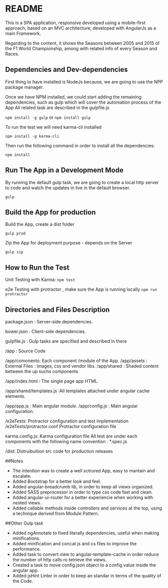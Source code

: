 # README #

This is a SPA application, responsive developed using a mobile-first approach, based on an MVC architecture, developed with AngularJs as a main Framework.

Regarding to the content, it shows the Seasons between 2005 and 2015 of the F1 World Championship, among with related info of every Season and Races.

## Dependencies and Dev-dependencies

First thing to have installed is NodeJs because, we are going to use the NPP package manager.

Once we have NPM installed, we could start adding the remaining dependencies, such as gulp which will cover the automation process of the App
All related task are described in the gulpfile.js

`npm install -g gulp` or `npm install gulp `

To run the test we will need karma-cli installed

`npm install -g karma-cli`

Then run the following command in order to install all the dependencies:

`npm install`

## Run The App in a Development Mode

By running the default gulp task, we are going to create a local http server to code and watch the updates in live in the default browser.

`gulp`

## Build the App for production

Build the App, create a dist folder

`gulp prod`

Zip the App for deployment purpose - depends on the Server

`gulp zip`

## How to Run the Test

Unit Testing with Karma:
`npm test`

e2e Testing with protractor , make sure the App is running locally
`npm run protractor`

## Directories and Files Description

package.json : Server-side dependencies.

bower.json : Client-side dependencies.

gulpfile.js : Gulp tasks are specified and described in there

/app : Source Code

/app/comonents: Each component /module of the App.
/app/assets : External Files : images, css and vendor libs.
/app/shared : Shaded content between the up suchs components 

/app/index.html : The single page app HTML. 

/app/shared/templates.js :All templates attached under angular cache elements.

/app/app.js : Main angular module.
/app/config.js : Main angular configuration.

/e2eTests: Protractor configuration and test implementation
/e2eTests/protractor.conf Protractor configuration file

karma.config.js: Karma configuration file
All test are under each components with the following name convention : *.spec.js

/dist:  Distruibuition src code for production releases

##Notes

- The intention was to create a well sctrured App, easy to mantain and escalate. 
- Added Bootstrap for a better look and feel.
- Added angular-breadcrumb lib, in order to keep all views organized.
- Added SASS preprocessor in order to type css code fast and clean.
- Added angular-ui-router for a better experiencie when working with nested views.
- Added callable methods inside controllers and services at the top, using a technique derived from Module Pattern.

##Other Gulp task

- Added ngAnnotate to fixed literally dependencies, useful when making minifications.
- Added minification and concat js and cs files to improve the performance.
- Added task to convert view to angular-template-cache in order reduce the number of http calls ro tetrieve the views.
- Created a task to move config.json object to a config value inside the angular app.
- Added jsHint Linter in order to keep an standar in terms of the quality of the Code.
